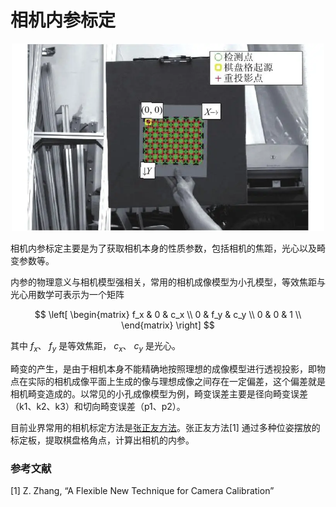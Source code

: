 # 相机内参标定

<div align=center>
<img src="./imgs/2.4.1.1.1.jpg" width="500" height="300">  
</div>

相机内参标定主要是为了获取相机本身的性质参数，包括相机的焦距，光心以及畸变参数等。

内参的物理意义与相机模型强相关，常用的相机成像模型为小孔模型，等效焦距与光心用数学可表示为一个矩阵

$$ 
\left[
\begin{matrix}
f_x & 0 & c_x \\
0 & f_y & c_y \\
0 & 0 & 1 \\
\end{matrix}
\right]
$$

其中 $f_x$、 $f_y$ 是等效焦距， ${c_x}$、 ${c_y}$ 是光心。

畸变的产生，是由于相机本身不能精确地按照理想的成像模型进行透视投影，即物点在实际的相机成像平面上生成的像与理想成像之间存在一定偏差，这个偏差就是相机畸变造成的。以常见的小孔成像模型为例，畸变误差主要是径向畸变误差（k1、k2、k3）和切向畸变误差（p1、p2）。

目前业界常用的相机标定方法是[张正友方法](2.4.1.2%20张正友相机标定法.md)。张正友方法[1] 通过多种位姿摆放的标定板，提取棋盘格角点，计算出相机的内参。

### 参考文献

[1] Z. Zhang, “A Flexible New Technique for Camera Calibration”